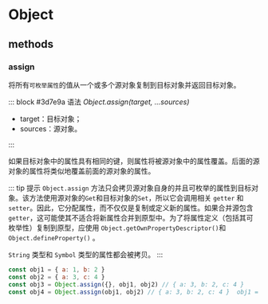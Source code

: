 # Object

## methods

### assign

将所有`可枚举属性`的值从一个或多个源对象复制到目标对象并返回目标对象。

::: block #3d7e9a 语法
_Object.assign(target, ...sources)_

- target：目标对象；
- sources：源对象。

:::

如果目标对象中的属性具有相同的键，则属性将被源对象中的属性覆盖。后面的源对象的属性将类似地覆盖前面的源对象的属性。

::: tip 提示
`Object.assign` 方法只会拷贝源对象自身的并且可枚举的属性到目标对象。该方法使用源对象的`Get`和目标对象的`Set`，所以它会调用相关 `getter` 和 `setter`。因此，它分配属性，而不仅仅是复制或定义新的属性。如果合并源包含 `getter`，这可能使其不适合将新属性合并到原型中。为了将属性定义（包括其可枚举性）复制到原型，应使用 `Object.getOwnPropertyDescriptor()`和 `Object.defineProperty()` 。

`String` 类型和 `Symbol` 类型的属性都会被拷贝。
:::

```js
const obj1 = { a: 1, b: 2 }
const obj2 = { a: 3, c: 4 }
const obj3 = Object.assign({}, obj1, obj2) // { a: 3, b: 2, c: 4 }
const obj4 = Object.assign(obj1, obj2) // { a: 3, b: 2, c: 4 }  obj1 = { a: 3, b: 2, c: 4 }
```

